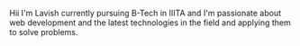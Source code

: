 Hii I'm Lavish currently pursuing B-Tech in IIITA and I'm passionate about web development and the latest technologies in the field and applying them to solve problems.